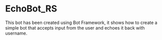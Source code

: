 # EchoBot_RS
This bot has been created using Bot Framework, it shows how to create a simple bot that accepts input from the user and echoes it back with username.
